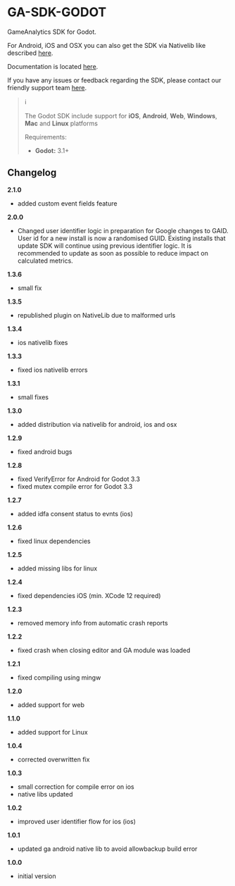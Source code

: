 # GA-SDK-GODOT
GameAnalytics SDK for Godot.

For Android, iOS and OSX you can also get the SDK via Nativelib like described [here](https://github.com/GameAnalytics/godot-gameanalytics).

Documentation is located [here](https://gameanalytics.com/docs/item/godot-sdk).

If you have any issues or feedback regarding the SDK, please contact our friendly support team [here](https://gameanalytics.com/contact).

> :information_source:
>
> The Godot SDK include support for **iOS**, **Android**, **Web**, **Windows**, **Mac** and **Linux** platforms
>
> Requirements:
> * **Godot:** 3.1+  &nbsp;

Changelog
---------
<!--(CHANGELOG_TOP)-->
**2.1.0**
* added custom event fields feature

**2.0.0**
* Changed user identifier logic in preparation for Google changes to GAID. User id for a new install is now a randomised GUID. Existing installs that update SDK will continue using previous identifier logic. It is recommended to update as soon as possible to reduce impact on calculated metrics.

**1.3.6**
* small fix

**1.3.5**
* republished plugin on NativeLib due to malformed urls

**1.3.4**
* ios nativelib fixes

**1.3.3**
* fixed ios nativelib errors

**1.3.1**
* small fixes

**1.3.0**
* added distribution via nativelib for android, ios and osx

**1.2.9**
* fixed android bugs

**1.2.8**
* fixed VerifyError for Android for Godot 3.3
* fixed mutex compile error for Godot 3.3

**1.2.7**
* added idfa consent status to evnts (ios)

**1.2.6**
* fixed linux dependencies

**1.2.5**
* added missing libs for linux

**1.2.4**
* fixed dependencies iOS (min. XCode 12 required)

**1.2.3**
* removed memory info from automatic crash reports

**1.2.2**
* fixed crash when closing editor and GA module was loaded

**1.2.1**
* fixed compiling using mingw

**1.2.0**
* added support for web

**1.1.0**
* added support for Linux

**1.0.4**
* corrected overwritten fix

**1.0.3**
* small correction for compile error on ios
* native libs updated

**1.0.2**
* improved user identifier flow for ios (ios)

**1.0.1**
* updated ga android native lib to avoid allowbackup build error

**1.0.0**
* initial version
